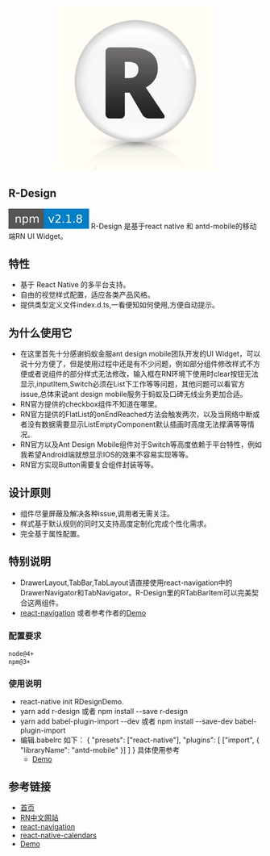 <p align="center">
    <img width="320" src="https://github.com/GankLun/R-Design/blob/master/logo.jpg">
</p>

## R-Design
[![npm package](https://github.com/GankLun/R-Design/blob/master/link.svg)](https://www.npmjs.org/package/r-design)
R-Design 是基于react native 和 antd-mobile的移动端RN UI Widget。

## 特性

- 基于 React Native 的多平台支持。
- 自由的视觉样式配置，适应各类产品风格。
- 提供类型定义文件index.d.ts,一看便知如何使用,方便自动提示。

## 为什么使用它
- 在这里首先十分感谢蚂蚁金服ant design mobile团队开发的UI Widget，可以说十分方便了，但是使用过程中还是有不少问题，例如部分组件修改样式不方便或者说组件的部分样式无法修改，输入框在RN环境下使用时clear按钮无法显示,inputItem,Switch必须在List下工作等等问题，其他问题可以看官方issue,总体来说ant design mobile服务于蚂蚁及口碑无线业务更加合适。
- RN官方提供的checkbox组件不知道在哪里。
- RN官方提供的FlatList的onEndReached方法会触发两次，以及当网络中断或者没有数据需要显示ListEmptyComponent默认插画时高度无法撑满等等情况。
- RN官方以及Ant Design Mobile组件对于Switch等高度依赖于平台特性，例如我希望Android端就想显示IOS的效果不容易实现等等。
- RN官方实现Button需要复合组件封装等等。

## 设计原则
- 组件尽量屏蔽及解决各种issue,调用者无需关注。
- 样式基于默认规则的同时又支持高度定制化完成个性化需求。
- 完全基于属性配置。

## 特别说明
- DrawerLayout,TabBar,TabLayout请直接使用react-navigation中的DrawerNavigator和TabNavigator。R-Design里的RTabBarItem可以完美契合这两组件。
- [react-navigation](https://github.com/react-navigation/react-navigation) 或者参考作者的[Demo](https://github.com/GankLun/RDesignDemo)

### 配置要求

```
node@4+
npm@3+
```
### 使用说明
- react-native init RDesignDemo.
- yarn add r-design 或者 npm install --save r-design
- yarn add babel-plugin-import --dev 或者 npm install --save-dev babel-plugin-import
- 编辑.babelrc 如下：
 {
  "presets": ["react-native"],
  "plugins": [
    ["import", { "libraryName": "antd-mobile" }] 
  ]
 }
  具体使用参考
  - [Demo](https://github.com/GankLun/RDesignDemo)


## 参考链接

- [首页](http://mobile.ant.design)
- [RN中文网站](https://reactnative.cn/)
- [react-navigation](https://github.com/react-navigation/react-navigation)
- [react-native-calendars](https://github.com/wix/react-native-calendars)
- [Demo](https://github.com/GankLun/RDesignDemo)
